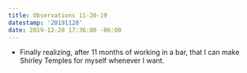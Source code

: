 ```yaml
---
title: Observations 11-20-19
datestamp: '20191120'
date: 2019-12-28 17:36:00 -06:00
---
```


- Finally realizing, after 11 months of working in a bar, that I can make Shirley Temples for myself whenever I want.
